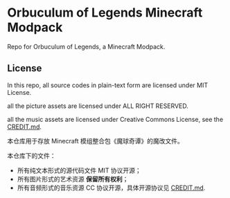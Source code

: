 # Orbuculum of Legends Minecraft Modpack
Repo for Orbuculum of Legends, a Minecraft Modpack.

## License

In this repo, all source codes in plain-text form are licensed under MIT License.

all the picture assets are licensed under ALL RIGHT RESERVED.

all the music assets are licensed under Creative Commons License, see the [CREDIT.md](https://github.com/RisingInIris2017/Orbuculum-of-Legends-Minecraft-Modpack/blob/main/CREDIT.md).

本仓库用于存放 Minecraft 模组整合包《魔球奇谭》的魔改文件。

本仓库下的文件：

- 所有纯文本形式的源代码文件 MIT 协议开源；
- 所有图片形式的艺术资源 **保留所有权利**；
- 所有音频形式的音乐资源 CC 协议开源，具体开源协议见 [CREDIT.md](https://github.com/RisingInIris2017/Orbuculum-of-Legends-Minecraft-Modpack/blob/main/CREDIT.md).

